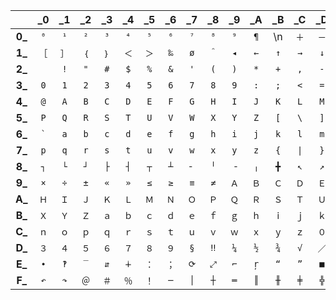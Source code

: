 |        | _0  | _1  | _2  | _3  | _4  | _5  | _6  | _7  | _8  | _9  | _A  | _B  | _C  | _D  | _E  | _F  |
|:------:|:---:|:---:|:---:|:---:|:---:|:---:|:---:|:---:|:---:|:---:|:---:|:---:|:---:|:---:|:---:|:---:|
| **0_** | `⁰` | `¹` | `²` | `³` | `⁴` | `⁵` | `⁶` | `⁷` | `⁸` | `⁹` | `¶` | \n | `＋` | `－` | `（` | `）` |
| **1_** | `［` | `］` | `｛` | `｝` | `＜` | `＞` | `‰` | `ø` | `＾` | `◂` | `←` | `↑` | `→` | `↓` | `↔` | `↕` |
| **2_** | <code> </code> | `!` | `"` | `#` | `$` | `%` | `&` | `'` | `(` | `)` | `*` | `+` | `,` | `-` | `.` | `/` |
| **3_** | `0` | `1` | `2` | `3` | `4` | `5` | `6` | `7` | `8` | `9` | `:` | `;` | `<` | `=` | `>` | `?` |
| **4_** | `@` | `A` | `B` | `C` | `D` | `E` | `F` | `G` | `H` | `I` | `J` | `K` | `L` | `M` | `N` | `O` |
| **5_** | `P` | `Q` | `R` | `S` | `T` | `U` | `V` | `W` | `X` | `Y` | `Z` | `[` | `\` | `]` | `^` | `_` |
| **6_** | <code>`</code> | `a` | `b` | `c` | `d` | `e` | `f` | `g` | `h` | `i` | `j` | `k` | `l` | `m` | `n` | `o` |
| **7_** | `p` | `q` | `r` | `s` | `t` | `u` | `v` | `w` | `x` | `y` | `z` | `{` |  <code>\|</code> | `}` | `~` | `┌` |
| **8_** | `┐` | `└` | `┘` | `├` | `┤` | `┬` | `┴` | `╴` | `╵` | `╶` | `╷` | `╋` | `↖` | `↗` | `↘` | `↙` |
| **9_** | `×` | `÷` | `±` | `«` | `»` | `≤` | `≥` | `≡` | `≠` | `Ａ` | `Ｂ` | `Ｃ` | `Ｄ` | `Ｅ` | `Ｆ` | `Ｇ` |
| **A_** | `Ｈ` | `Ｉ` | `Ｊ` | `Ｋ` | `Ｌ` | `Ｍ` | `Ｎ` | `Ｏ` | `Ｐ` | `Ｑ` | `Ｒ` | `Ｓ` | `Ｔ` | `Ｕ` | `Ｖ` | `Ｗ` |
| **B_** | `Ｘ` | `Ｙ` | `Ｚ` | `ａ` | `ｂ` | `ｃ` | `ｄ` | `ｅ` | `ｆ` | `ｇ` | `ｈ` | `ｉ` | `ｊ` | `ｋ` | `ｌ` | `ｍ` |
| **C_** | `ｎ` | `ｏ` | `ｐ` | `ｑ` | `ｒ` | `ｓ` | `ｔ` | `ｕ` | `ｖ` | `ｗ` | `ｘ` | `ｙ` | `ｚ` | `０` | `１` | `２` |
| **D_** | `３` | `４` | `５` | `６` | `７` | `８` | `９` | `§` | `‼` | `¼` | `½` | `¾` | `√` | `／` | `＼` | `∑` |
| **E_** | `∙` | `‽` | `‾` | `⇵` | `∔` | `：` | `；` | `⟳` | `⤢` | `⌐` | `ŗ` | `“` | `”` | `■` | `？` | `＊` |
| **F_** | `↶` | `↷` | `＠` | `＃` | `％` | `！` | `─` | `│` | `┼` | `═` | `║` | `╫` | `╪` | `╬` | `α` | `ω` |